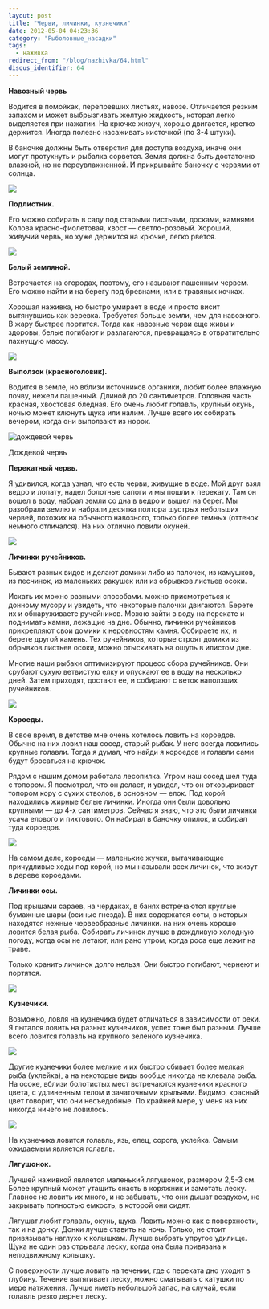 ```yaml
---
layout: post
title: "Черви, личинки, кузнечики"
date: 2012-05-04 04:23:36
category: "Рыболовные_насадки"
tags:
  - наживка
redirect_from: "/blog/nazhivka/64.html"
disqus_identifier: 64
---
```

**Навозный червь**

Водится в помойках, перепревших листьях, навозе. Отличается резким
запахом и может выбрызгивать желтую жидкость, которая легко выделяется
при нажатии. На крючке живуч, хорошо двигается, крепко держится. Иногда
полезно насаживать кисточкой (по 3-4 штуки).

В баночке должны быть отверстия для доступа воздуха, иначе они могут
протухнуть и рыбалка сорвется. Земля должна быть достаточно влажной, но
не переувлажненной. И прикрывайте баночку с червями от солнца.

![](http://fishingguru.ru/uploads/images/00/00/01/2012/08/05/71ea61.jpg)

**Подлистник.**

Его можно собирать в саду под старыми листьями, досками, камнями. Колова
красно-фиолетовая, хвост — светло-розовый. Хороший, живучий червь, но
хуже держится на крючке, легко рвется.

![](http://fishingguru.ru/uploads/images/00/00/01/2012/05/27/2da432.jpg)

**Белый земляной.**

Встречается на огородах, поэтому, его называют пашенным червем. Его
можно найти и на берегу под бревнами, или в травяных кочках.

Хорошая наживка, но быстро умирает в воде и просто висит вытянувшись как
веревка. Требуется больше земли, чем для навозного. В жару быстрее
портится. Тогда как навозные черви еще живы и здоровы, белые погибают и
разлагаются, превращаясь в отвратительно пахнущую массу.

![](http://fishingguru.ru/uploads/images/00/00/01/2012/05/27/842918.jpg)

**Выползок (красноголовик).**

Водится в земле, но вблизи источников органики, любит более влажную
почву, нежели пашенный. Длиной до 20 сантиметров. Головная часть
красная, хвостовая бледная. Его очень любит голавль, крупный окунь,
ночью может клюнуть щука или налим. Лучше всего их собирать вечером,
когда они выползают из норок.

![дождевой
червь](http://fishingguru.ru/uploads/images/00/00/01/2013/11/28/84cde9ec4c.jpg)

Дождевой червь

**Перекатный червь.**

Я удивился, когда узнал, что есть черви, живущие в воде. Мой друг взял
ведро и лопату, надел болотные сапоги и мы пошли к перекату. Там он
вошел в воду, набрал земли со дна в ведро и вышел на берег. Мы разобрали
землю и набрали десятка полтора шустрых небольших червей, похожих на
обычного навозного, только более темных (оттенок немного отличался). На
них отлично ловили окуней.

![](http://fishingguru.ru/uploads/images/00/00/01/2012/08/05/783511.jpg)

**Личинки ручейников.**

Бывают разных видов и делают домики либо из палочек, из камушков, из
песчинок, из маленьких ракушек или из обрывков листьев осоки.

Искать их можно разными способами. можно присмотреться к донному мусору
и увидеть, что некоторые палочки двигаются. Берете их и обнаруживаете
ручейников. Можно зайти в воду на перекате и поднимать камни, лежащие на
дне. Обычно, личинки ручейников прикрепляют свои домики к неровностям
камня. Собираете их, и берете другой камень. Тех ручейников, которые
строят домики из обрывков листьев осоки, можно отыскивать на ощупь в
илистом дне.

Многие наши рыбаки оптимизируют процесс сбора ручейников. Они срубают
сухую ветвистую елку и опускают ее в воду на несколько дней. Затем
приходят, достают ее, и собирают с веток наползших ручейников.

![](http://fishingguru.ru/uploads/images/00/00/01/2012/08/05/bc62b6.jpg)

**Короеды.**

В свое время, в детстве мне очень хотелось ловить на короедов. Обычно на
них ловил наш сосед, старый рыбак. У него всегда ловились крупные
голавли. Тогда я думал, что найди я короедов и голавли сами будут
бросаться на крючок.

Рядом с нашим домом работала лесопилка. Утром наш сосед шел туда с
топором. Я посмотрел, что он делает, и увидел, что он отковыривает
топором кору с сухих стволов, в основном — елок. Под корой находились
жирные белые личинки. Иногда они были довольно крупными — до 4-х
сантиметров. Сейчас я знаю, что это были личинки усача елового и
пихтового. Он набирал в баночку опилок, и собирал туда короедов.

![](http://fishingguru.ru/uploads/images/00/00/01/2012/05/05/9de0e4.jpg)

На самом деле, короеды — маленькие жучки, вытачивающие причудливые ходы
под корой, но мы называли всех личинок, что живут в дереве короедами.

**Личинки осы.**

Под крышами сараев, на чердаках, в банях встречаются круглые бумажные
шары (осиные гнезда). В них содержатся соты, в которых находятся нежные
червеобразные личинки. на них очень хорошо ловится белая рыба. Собирать
личинок лучше в дождливую холодную погоду, когда осы не летают, или рано
утром, когда роса еще лежит на траве.

Только хранить личинок долго нельзя. Они быстро погибают, чернеют и
портятся.

![](http://fishingguru.ru/uploads/images/00/00/01/2012/08/05/f40262.jpg)

**Кузнечики.**

Возможно, ловля на кузнечика будет отличаться в зависимости от реки. Я
пытался ловить на разных кузнечиков, успех тоже был разным. Лучше всего
ловится голавль на крупного зеленого кузнечика.

![](http://fishingguru.ru/uploads/images/00/00/01/2012/05/19/a94c0c.jpg)

Другие кузнечики более мелкие и их быстро сбивает более мелкая рыба
(уклейка), а на некоторые виды вообще никогда не клевала рыба. На осоке,
вблизи болотистых мест встречаются кузнечики красного цвета, с
удлиненным телом и зачаточными крыльями. Видимо, красный цвет говорит,
что они несъедобные. По крайней мере, у меня на них никогда ничего не
ловилось.

![](http://fishingguru.ru/uploads/images/00/00/01/2013/11/28/fd2068ce98.jpg)

На кузнечика ловится голавль, язь, елец, сорога, уклейка. Самым
ожидаемым является голавль.

**Лягушонок.**

Лучшей наживкой является маленький лягушонок, размером 2,5-3 см. Более
крупный может утащить снасть в коряжник и замотать леску. Главное не
ловить их много, и не забывать, что они дышат воздухом, не закрывать
полностью емкость, в которой они сидят.

Лягушат любит голавль, окунь, щука. Ловить можно как с поверхности, так
и на донку. Донки лучше ставить на ночь. Только, не стоит привязывать
наглухо к колышкам. Лучше выбрать упругое удилище. Щука не один раз
отрывала леску, когда она была привязана к неподвижному колышку.

С поверхности лучше ловить на течении, где с переката дно уходит в
глубину. Течение вытягивает леску, можно сматывать с катушки по мере
натяжения. Лучше иметь небольшой запас, на случай, если голавль резко
дернет леску.
